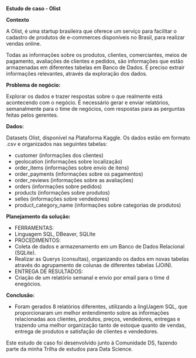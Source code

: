 **Estudo de caso - Olist** 
  
**Contexto** 

A Olist, é uma startup brasileira que oferece um serviço para facilitar o cadastro de produtos de e-commerces disponíveis no Brasil, para realizar vendas online. 

Todas as informações sobre os produtos, clientes, comerciantes, meios de pagamento, avaliações de clientes e pedidos, são informações que estão armazenadas em diferentes tabelas em Banco de Dados. É preciso extrair informações relevantes, através da exploração dos dados.


**Problema de negócio:** 

Explorar os dados e trazer respostas sobre o que realmente está acontecendo com o negócio. É necessário gerar e enviar relatórios, semanalmente para o time de negócios, com respostas para as perguntas feitas pelos gerentes.

**Dados:** 

Datasets Olist, disponível na Plataforma Kaggle.
Os dados estão em formato .csv e organizados nas seguintes tabelas:
- customer (informações dos clientes) 
- geolocation (informações sobre localização)
- order_items (informações sobre envio de itens)
- order_payments (informações sobre os pagamentos)
- order_reviews (informações sobre as avaliações)
- orders (informações sobre pedidos)
- products (informações sobre produtos)
- selles (informações sobre vendedores)
- product_category_name (informações sobre categorias de produtos)

**Planejamento da solução:**

- FERRAMENTAS:
- Linguagem SQL, DBeaver, SQLIte
- PROCEDIMENTOS:
- Coleta de dados e armazenamento em um Banco de Dados Relacional (SQLite).
- Realizar as Querys (consultas), organizando os dados em novas tabelas através do agrupamento de colunas de diferentes tabelas (JOiN).
- ENTREGA DE RESULTADOS:
- Criação de um relatório semanal e envio por email para o time d enegócios.

**Conclusão:**
- Foram gerados 8 relatórios diferentes, utilizando a lingUagem SQL, que proporcionaram um melhor entendimento sobre as informações relacionadas aos clientes, produtos, preços, vendedores, entregas e trazendo uma melhor organização tanto de estoque quanto de vendas, entrega de produtos e satisfação de clientes e vendedores.

Este estudo de caso foi desenvolvido junto à Comunidade DS, fazendo parte da minha Trilha de estudos para Data Science.
